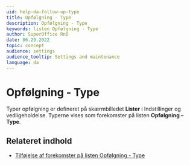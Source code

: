 ```yaml
---
uid: help-da-follow-up-type
title: Opfølgning - Type
description: Opfølgning - Type
keywords: listen Opfølgning - Type
author: SuperOffice RnD
date: 06.29.2022
topic: concept
audience: settings
audience_tooltip: Settings and maintenance
language: da
---
```


# Opfølgning - Type

Typer opfølgning er defineret på skærmbilledet **Lister** i Indstillinger og vedligeholdelse. Typerne vises som forekomster på listen **Opfølgning – Type**.

## Relateret indhold

* [Tilføjelse af forekomster på listen Opfølgning - Type][1]

<!-- Referenced links -->
[1]: adding-items-to-follow-up-type-list.md

<!-- Referenced images -->
